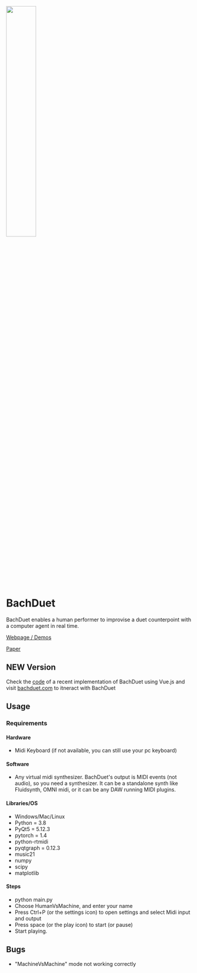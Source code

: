 <!-- # ![BachDuet](https://github.com/xribene/BachDuet/blob/master/resources/base/Images/bachDuetSplashYellow1024.png?raw=true ) -->
<img src="https://github.com/xribene/BachDuet/blob/master/resources/base/Images/bachDuetSplashYellow1024.png?raw=true" width="40%">

# BachDuet

BachDuet enables a human performer to improvise a duet counterpoint with a computer agent in real time. 

[Webpage / Demos](http://www2.ece.rochester.edu/projects/air/projects/BachDuet.html)

[Paper](https://www.nime.org/proceedings/2020/nime2020_paper125.pdf)

## **NEW** Version
Check the [code](https://github.com/mrmrmrfinch/BachDuet-WebGUI) of a recent implementation of BachDuet using Vue.js and visit [bachduet.com](http://www.bachduet.com) to itneract with BachDuet  

## Usage
### Requirements
#### Hardware
- Midi Keyboard (if not available, you can still use your pc keyboard)
#### Software
- Any virtual midi synthesizer. BachDuet's output is MIDI events (not audio), so you need a synthesizer. It can be a standalone synth like Fluidsynth, OMNI midi, or it can be any DAW running MIDI plugins. 
#### Libraries/OS
- Windows/Mac/Linux
- Python = 3.8
- PyQt5 = 5.12.3
- pytorch = 1.4
- python-rtmidi
- pyqtgraph = 0.12.3
- music21
- numpy
- scipy
- matplotlib
#### Steps
- python main.py
- Choose HumanVsMachine, and enter your name
- Press Ctrl+P (or the settings icon) to open settings and select Midi input and output
- Press space (or the play icon) to start (or pause)
- Start playing. 


## Bugs
- "MachineVsMachine" mode not working correctly